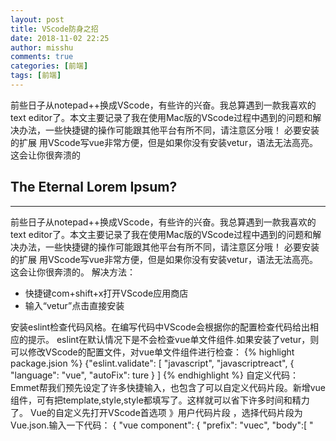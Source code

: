 ```yaml
---
layout: post
title: VScode防身之招
date: 2018-11-02 22:25
author: misshu
comments: true
categories: [前端]
tags: [前端]
---
```


前些日子从notepad++换成VScode，有些许的兴奋。我总算遇到一款我喜欢的text editor了。本文主要记录了我在使用Mac版的VScode过程中遇到的问题和解决办法，一些快捷键的操作可能跟其他平台有所不同，请注意区分哦！
必要安装的扩展
用VScode写vue非常方便，但是如果你没有安装vetur，语法无法高亮。这会让你很奔溃的

## The Eternal Lorem Ipsum? 
-----

前些日子从notepad++换成VScode，有些许的兴奋。我总算遇到一款我喜欢的text editor了。本文主要记录了我在使用Mac版的VScode过程中遇到的问题和解决办法，一些快捷键的操作可能跟其他平台有所不同，请注意区分哦！
必要安装的扩展
用VScode写vue非常方便，但是如果你没有安装vetur，语法无法高亮。这会让你很奔溃的。
解决方法：
<ul>
  <li>快捷键com+shift+x打开VScode应用商店</li>
  <li>输入“vetur”点击直接安装</li>
</ul>
安装eslint检查代码风格。在编写代码中VScode会根据你的配置检查代码给出相应的提示。
eslint在默认情况下是不会检查vue单文件组件.如果安装了vetur，则可以修改VScode的配置文件，对vue单文件组件进行检查：
{% highlight package.jsion %}
{"eslint.validate": [
  "javascript",
  "javascriptreact",
  {
      "language": "vue",
      "autoFix": ture
  }
]
{% endhighlight %}
自定义代码：
Emmet帮我们预先设定了许多快捷输入，也包含了可以自定义代码片段。新增vue组件，可有把template,style,style都填写了。这样就可以省下许多时间和精力了。
Vue的自定义先打开VScode首选项 》用户代码片段 ，选择代码片段为Vue.json.输入一下代码：
{
    "vue component": {
        "prefix": "vuec",
        "body":[
            "<template>",
            "\t$1",
            "</tempalta>",
            "<script>",
            "export defalut {",
            "\t",
            "}",
            "</script>",
            "<style lang=\"scss\" scoped>",
            "</style>",
            ""
        ]
    }
}
保存后，新建一个Vue文件，直接输入vuec。

快速生成元素：
利用Emet快速生成html：
> ：生成子元素；
+ ：生成子元素的兄弟节点
* ：生成多个相同的元素
. : 用class修饰元素
# : 用id修饰元素
例如：
div.footert>h2.footer-title+ul>li*4>a 
效果如下：
<div class="footer">
    <h2 class="footer-title"></h2>
    <ul>
        <li><a href=""></a></li>
        <li><a href=""></a></li>
        <li><a href=""></a></li>
        <li><a href=""></a></li>
    </ul>
</div>

快捷键：
com+D:选中一个词 + 加上下级可以选择上下相同的词；
com+Z:撤销键